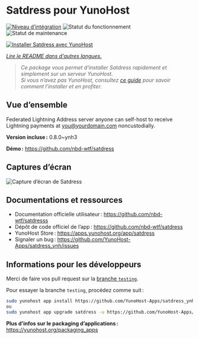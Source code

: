 <!--
Nota bene : ce README est automatiquement généré par <https://github.com/YunoHost/apps/tree/master/tools/readme_generator>
Il NE doit PAS être modifié à la main.
-->

# Satdress pour YunoHost

[![Niveau d’intégration](https://apps.yunohost.org/badge/integration/satdress)](https://ci-apps.yunohost.org/ci/apps/satdress/)
![Statut du fonctionnement](https://apps.yunohost.org/badge/state/satdress)
![Statut de maintenance](https://apps.yunohost.org/badge/maintained/satdress)

[![Installer Satdress avec YunoHost](https://install-app.yunohost.org/install-with-yunohost.svg)](https://install-app.yunohost.org/?app=satdress)

*[Lire le README dans d'autres langues.](./ALL_README.md)*

> *Ce package vous permet d’installer Satdress rapidement et simplement sur un serveur YunoHost.*  
> *Si vous n’avez pas YunoHost, consultez [ce guide](https://yunohost.org/install) pour savoir comment l’installer et en profiter.*

## Vue d’ensemble

Federated Lightning Address server anyone can self-host to receive Lightning payments at you@yourdomain.com noncustodially.


**Version incluse :** 0.8.0~ynh3

**Démo :** <https://github.com/nbd-wtf/satdress>

## Captures d’écran

![Capture d’écran de Satdress](./doc/screenshots/example.jpg)

## Documentations et ressources

- Documentation officielle utilisateur : <https://github.com/nbd-wtf/satdresss>
- Dépôt de code officiel de l’app : <https://github.com/nbd-wtf/satdress>
- YunoHost Store : <https://apps.yunohost.org/app/satdress>
- Signaler un bug : <https://github.com/YunoHost-Apps/satdress_ynh/issues>

## Informations pour les développeurs

Merci de faire vos pull request sur la [branche `testing`](https://github.com/YunoHost-Apps/satdress_ynh/tree/testing).

Pour essayer la branche `testing`, procédez comme suit :

```bash
sudo yunohost app install https://github.com/YunoHost-Apps/satdress_ynh/tree/testing --debug
ou
sudo yunohost app upgrade satdress -u https://github.com/YunoHost-Apps/satdress_ynh/tree/testing --debug
```

**Plus d’infos sur le packaging d’applications :** <https://yunohost.org/packaging_apps>
